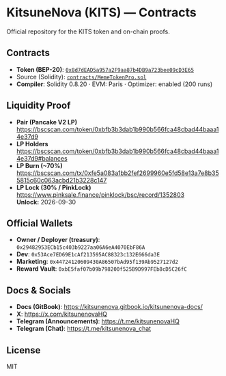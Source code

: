 # KitsuneNova (KITS) — Contracts

Official repository for the KITS token and on-chain proofs.

## Contracts
- **Token (BEP-20)**: [`0x8d7dEAD5a957a2F9aa87b4DB9a723bee09cD3E65`](https://bscscan.com/token/0x8d7dEAD5a957a2F9aa87b4DB9a723bee09cD3E65)
- Source (Solidity): [`contracts/MemeTokenPro.sol`](contracts/MemeTokenPro.sol)  
- **Compiler**: Solidity 0.8.20 · EVM: Paris · Optimizer: enabled (200 runs)

## Liquidity Proof
- **Pair (Pancake V2 LP)**  
  https://bscscan.com/token/0xbfb3b3dab1b990b566fca48cbad44baaa14e37d9
- **LP Holders**  
  https://bscscan.com/token/0xbfb3b3dab1b990b566fca48cbad44baaa14e37d9#balances
- **LP Burn (~70%)**  
  https://bscscan.com/tx/0xfe5a083a1bb2fef2699960e5fd58e13a7e8b355815c60c063acbd21b3228c147
- **LP Lock (30% / PinkLock)**  
  https://www.pinksale.finance/pinklock/bsc/record/1352803  
  **Unlock:** 2026-09-30

## Official Wallets
- **Owner / Deployer (treasury)**: `0x29482953ECb15c403b9227aa06A6eA4070EbF86A`
- **Dev**: `0x53Ace7ED69E1cAf213595AC88323c132E666da3E`
- **Marketing**: `0x44724120609430A86507bAd95f139Ab9527127d2`
- **Reward Vault**: `0xbE5faf07b09b798200f525B9D997FEb8cD5C26fC`

## Docs & Socials
- **Docs (GitBook)**: https://kitsunenova.gitbook.io/kitsunenova-docs/
- **X**: https://x.com/kitsunenovaHQ  
- **Telegram (Announcements)**: https://t.me/kitsunenovaHQ  
- **Telegram (Chat)**: https://t.me/kitsunenova_chat

## License
MIT
